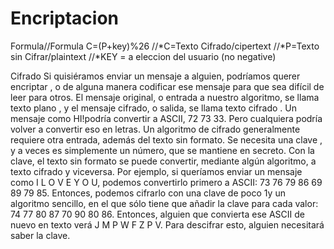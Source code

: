 # Encriptacion

Formula//Formula C=(P+key)%26
		//*C=Texto Cifrado/cipertext 
			//*P=Texto sin Cifrar/plaintext 
				//*KEY = a eleccion del usuario (no negative)

Cifrado 
Si quisiéramos enviar un mensaje a alguien, podríamos querer encriptar , o de alguna manera codificar ese mensaje para que sea difícil de leer para otros. 
El mensaje original, o entrada a nuestro algoritmo, se llama texto plano , y el mensaje cifrado, o salida, se llama texto cifrado . 
Un mensaje como HI!podría convertir a ASCII, 72 73 33. 
Pero cualquiera podría volver a convertir eso en letras. 
Un algoritmo de cifrado generalmente requiere otra entrada, además del texto sin formato.
 Se necesita una clave , y a veces es simplemente un número, que se mantiene en secreto. 
Con la clave, el texto sin formato se puede convertir, mediante algún algoritmo, a texto cifrado y viceversa. 
Por ejemplo, si queríamos enviar un mensaje como I L O V E Y O U, podemos convertirlo primero a ASCII: 73 76 79 86 69 89 79 85. 
Entonces, podemos cifrarlo con una clave de poco 1y un algoritmo sencillo, en el que sólo tiene que añadir la clave para cada valor: 74 77 80 87 70 90 80 86. 
Entonces, alguien que convierta ese ASCII de nuevo en texto verá J M P W F Z P V. Para descifrar esto, alguien necesitará saber la clave.
